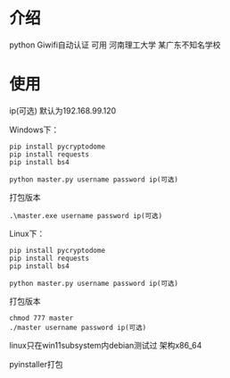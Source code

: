 # 介绍
python Giwifi自动认证
    可用 河南理工大学
    某广东不知名学校


# 使用
ip(可选) 默认为192.168.99.120

Windows下：

```
pip install pycryptodome
pip install requests
pip install bs4
```

```
python master.py username password ip(可选)
```

打包版本
```
.\master.exe username password ip(可选)
```

Linux下：
```
pip install pycryptodome
pip install requests
pip install bs4
```

```
python master.py username password ip(可选)
```

打包版本
```
chmod 777 master
./master username password ip(可选)
```

linux只在win11subsystem内debian测试过 架构x86_64

pyinstaller打包
